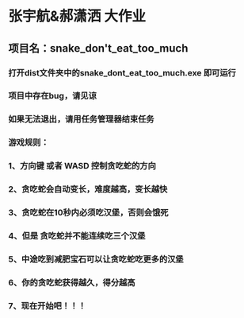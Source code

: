 # 张宇航&郝潇洒 大作业
## 项目名：snake_don't_eat_too_much
### 打开dist文件夹中的snake_dont_eat_too_much.exe 即可运行
### 项目中存在bug，请见谅
### 如果无法退出，请用任务管理器结束任务

### 游戏规则：

### 1、方向键 或者 WASD 控制贪吃蛇的方向
### 2、贪吃蛇会自动变长，难度越高，变长越快
### 3、贪吃蛇在10秒内必须吃汉堡，否则会饿死
### 4、但是 贪吃蛇并不能连续吃三个汉堡
### 5、中途吃到减肥宝石可以让贪吃蛇吃更多的汉堡
### 6、你的贪吃蛇获得越久，得分越高
### 7、现在开始吧！！！


